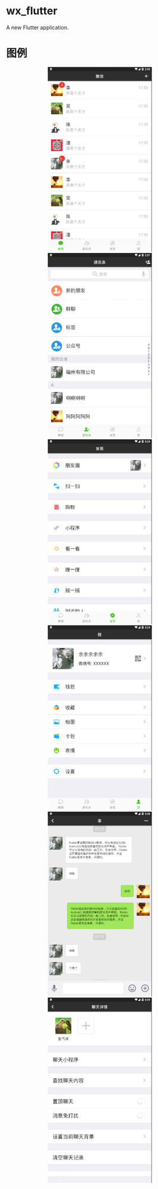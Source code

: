 # wx_flutter

A new Flutter application.

# 图例
 <div align="center"><img alt="" src="https://github.com/j787701730/wx_flutter/blob/master/message.png" width="280"> <img alt="" src="https://github.com/j787701730/wx_flutter/blob/master/contacts.png" width="280"> <img alt="" src="https://github.com/j787701730/wx_flutter/blob/master/find.png" width="280"> <img alt="" src="https://github.com/j787701730/wx_flutter/blob/master/me.png" width="280"> <img alt="" src="https://github.com/j787701730/wx_flutter/blob/master/message_detail.png" width="280">  <img alt="" src="https://github.com/j787701730/wx_flutter/blob/master/message_detail2.png" width="280"> 

